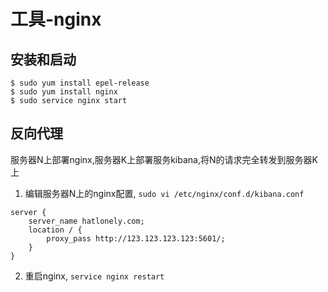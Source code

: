 工具-nginx
==========

安装和启动
--------

```
$ sudo yum install epel-release
$ sudo yum install nginx
$ sudo service nginx start
```

反向代理
-------

服务器N上部署nginx,服务器K上部署服务kibana,将N的请求完全转发到服务器K上

1. 编辑服务器N上的nginx配置, `sudo vi /etc/nginx/conf.d/kibana.conf`

```
server {
    server_name hatlonely.com;
    location / {
        proxy_pass http://123.123.123.123:5601/;
    }
}
```

2. 重启nginx, `service nginx restart`
